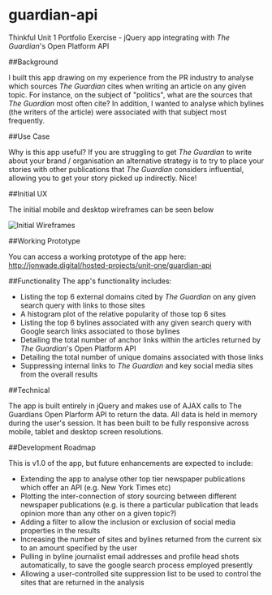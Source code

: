 # guardian-api
Thinkful Unit 1 Portfolio Exercise - jQuery app integrating with *The Guardian*'s Open Platform API

##Background

I built this app drawing on my experience from the PR industry to analyse which sources *The Guardian* cites when writing an article on any given topic. For instance, on the subject of "politics", what are the sources that *The Guardian* most often cite? In addition, I wanted to analyse which bylines (the writers of the article) were associated with that subject most frequently.

##Use Case

Why is this app useful? If you are struggling to get *The Guardian* to write about your brand / organisation an alternative strategy is to try to place your stories with other publications that *The Guardian* considers influential, allowing you to get your story picked up indirectly. Nice!

##Initial UX

The initial mobile and desktop wireframes can be seen below

![Initial Wireframes](http://jonwade.digital/hosted-projects/unit-one/guardian-api/img/guardian-api-image.jpg)

##Working Prototype

You can access a working prototype of the app here: http://jonwade.digital/hosted-projects/unit-one/guardian-api

##Functionality
The app's functionality includes:

* Listing the top 6 external domains cited by *The Guardian* on any given search query with links to those sites
* A histogram plot of the relative popularity of those top 6 sites
* Listing the top 6 bylines associated with any given search query with Google search links associated to those bylines
* Detailing the total number of anchor links within the articles returned by *The Guardian*'s Open Platform API
* Detailing the total number of unique domains associated with those links
* Suppressing internal links to *The Guardian* and key social media sites from the overall results

##Technical

The app is built entirely in jQuery and makes use of AJAX calls to The Guardians Open Plarform API to return the data. All data is held in memory during the user's session. It has been built to be fully responsive across mobile, tablet and desktop screen resolutions.

##Development Roadmap

This is v1.0 of the app, but future enhancements are expected to include:

* Extending the app to analyse other top tier newspaper publications which offer an API (e.g. New York Times etc)
* Plotting the inter-connection of story sourcing between different newspaper publications (e.g. is there a particular publication that leads opinion more than any other on a given topic?)
* Adding a filter to allow the inclusion or exclusion of social media properties in the results
* Increasing the number of sites and bylines returned from the current six to an amount specified by the user
* Pulling in byline journalist email addresses and profile head shots automatically, to save the google search process employed presently
* Allowing a user-controlled site suppression list to be used to control the sites that are returned in the analysis